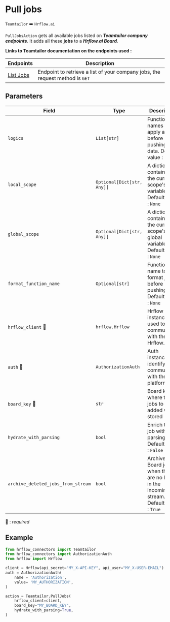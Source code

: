 # Pull jobs

`Teamtailor` :arrow_right: `Hrflow.ai`

`PullJobsAction` gets all available jobs listed on ***Teamtailor company endpoints***. It adds all these **jobs** to a ***Hrflow.ai Board***.

**Links to Teamtailor documentation on the endpoints used :**

| Endpoints | Description |
| --------- | ----------- |
| [List Jobs](https://docs.teamtailor.com/#a0351972-8394-4646-95f0-56a4c4e3886d) | Endpoint to retrieve a list of your company jobs, the request method is `GET`|

## Parameters

| Field | Type | Description |
| ----- | ---- | ----------- |
| `logics`  | `List[str]` | Function names to apply as filter before pushing the data. Default value : `[]`        |
| `local_scope`  | `Optional[Dict[str, Any]]` | A dictionary containing the current scope's local variables. Default value : `None`        |
| `global_scope`  | `Optional[Dict[str, Any]]` | A dictionary containing the current scope's global variables. Default value : `None`       |
| `format_function_name`  | `Optional[str]` | Function name to format job before pushing. Default value : `None`        |
| `hrflow_client` :red_circle: | `hrflow.Hrflow` | Hrflow client instance used to communicate with the Hrflow.ai API        |
| `auth` :red_circle: | `AuthorizationAuth`| Auth instance to identify and communicate with the platform        |
| `board_key` :red_circle: | `str` | Board key where the jobs to be added will be stored        |
| `hydrate_with_parsing`  | `bool` | Enrich the job with parsing. Default value : `False`        |
| `archive_deleted_jobs_from_stream`  | `bool` | Archive Board jobs when they are no longer in the incoming job stream. Default value : `True`        |

:red_circle: : *required* 

## Example

```python
from hrflow_connectors import Teamtailor
from hrflow_connectors import AuthorizationAuth
from hrflow import Hrflow

client = Hrflow(api_secret="MY_X-API-KEY", api_user="MY_X-USER-EMAIL")
auth = AuthorizationAuth(
    name = 'Authorization',
    value= 'MY_AUTHORIZATION',
)

action = Teamtailor.PullJobs(
    hrflow_client=client,
    board_key="MY_BOARD_KEY",
    hydrate_with_parsing=True,
)
```